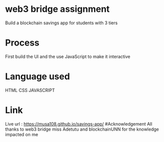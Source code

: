 # web3 bridge assignment 
Build a blockchain savings app for students with 3 tiers
# Process 
First build the UI and the use JavaScript to make it interactive 
# Language used
HTML
CSS
JAVASCRIPT 
# Link
Live url : https://musa108.github.io/savings-app/
#Acknowledgement
All thanks to web3 bridge miss Adetutu and blockchainUNN for the knowledge impacted on me
